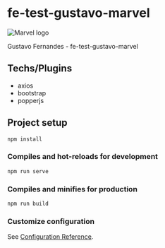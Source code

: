 # fe-test-gustavo-marvel
![Marvel logo](https://upload.wikimedia.org/wikipedia/commons/0/0e/Marvel.gif)

Gustavo Fernandes - fe-test-gustavo-marvel

## Techs/Plugins
- axios
- bootstrap
- popperjs

## Project setup
```
npm install
```

### Compiles and hot-reloads for development
```
npm run serve
```

### Compiles and minifies for production
```
npm run build
```

### Customize configuration
See [Configuration Reference](https://cli.vuejs.org/config/).
